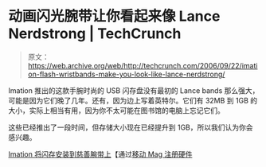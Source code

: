 # 动画闪光腕带让你看起来像 Lance Nerdstrong | TechCrunch

> 原文：<https://web.archive.org/web/http://techcrunch.com/2006/09/22/imation-flash-wristbands-make-you-look-like-lance-nerdstrong/>

Imation 推出的这款手腕时尚的 USB 闪存盘没有最初的 Lance bands 那么强大，可能是因为它们晚了几年。还有，因为边上写着英特尔。它们有 32MB 到 1GB 的大小，实际上相当有用，因为你不太可能在图书馆的电脑上忘记它们。

这些已经推出了一段时间，但存储大小现在已经提升到 1GB，所以我们认为你会感兴趣。

[Imation 将闪存安装到慈善腕带上](https://web.archive.org/web/20140708144126/http://www.reghardware.co.uk/2006/09/21/imation_usb_flash_wristband/)【通过[移动 Mag 注册硬件](https://web.archive.org/web/20140708144126/http://www.mobilemag.com/content/100/349/C9660/)